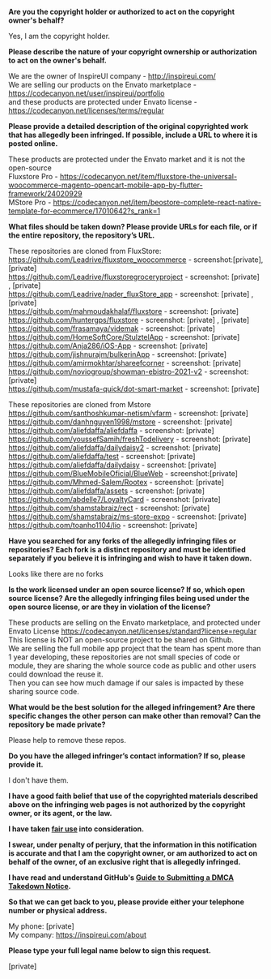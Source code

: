 **Are you the copyright holder or authorized to act on the copyright owner's behalf?**

Yes, I am the copyright holder.

**Please describe the nature of your copyright ownership or authorization to act on the owner's behalf.**

We are the owner of InspireUI company - http://inspireui.com/  
We are selling our products on the Envato marketplace - https://codecanyon.net/user/inspireui/portfolio  
and these products are protected under Envato license - https://codecanyon.net/licenses/terms/regular 

**Please provide a detailed description of the original copyrighted work that has allegedly been infringed. If possible, include a URL to where it is posted online.**

These products are protected under the Envato market and it is not the open-source  
Fluxstore Pro - https://codecanyon.net/item/fluxstore-the-universal-woocommerce-magento-opencart-mobile-app-by-flutter-framework/24020929  
MStore Pro - https://codecanyon.net/item/beostore-complete-react-native-template-for-ecommerce/17010642?s_rank=1

**What files should be taken down? Please provide URLs for each file, or if the entire repository, the repository’s URL.**

These repositories are cloned from FluxStore:  
https://github.com/Leadrive/fluxstore_woocommerce - screenshot:[private], [private]  
https://github.com/Leadrive/fluxstoregroceryproject - screenshot: [private] , [private]  
https://github.com/Leadrive/nader_fluxStore_app - screenshot: [private] , [private]  
https://github.com/mahmoudakhalaf/fluxstore - screenshot: [private]  
https://github.com/huntergps/fluxstore - screenshot: [private] , [private]  
https://github.com/frasamaya/videmak - screenshot: [private]  
https://github.com/HomeSoftCore/StulztelApp - screenshot: [private]  
https://github.com/Anja286/iOS-App - screenshot: [private]  
https://github.com/jishnurajm/bulkerinApp - screenshot: [private]  
https://github.com/amirmokhtar/shareefcorner - screenshot: [private]  
https://github.com/noviogroup/showman-ebistro-2021-v2 - screenshot: [private]  
https://github.com/mustafa-quick/dot-smart-market - screenshot: [private]  

These repositories are cloned from Mstore
https://github.com/santhoshkumar-netism/vfarm - screenshot: [private]  
https://github.com/danhnguyen1998/mstore - screenshot: [private]  
https://github.com/aliefdaffa/aliefdaffa - screenshot: [private]  
https://github.com/youssefSamih/freshTodelivery - screenshot: [private]  
https://github.com/aliefdaffa/dailydaisy2 - screenshot: [private]  
https://github.com/aliefdaffa/test - screenshot: [private]  
https://github.com/aliefdaffa/dailydaisy - screenshot: [private]  
https://github.com/BlueMobileOficial/BlueWeb - screenshot:[private]  
https://github.com/Mhmed-Salem/Rootex - screenshot: [private]  
https://github.com/aliefdaffa/assets - screenshot: [private]  
https://github.com/abdelle7/LoyaltyCard - screenshot: [private]  
https://github.com/shamstabraiz/rect - screenshot: [private]  
https://github.com/shamstabraiz/ms-store-expo - screenshot: [private]  
https://github.com/toanho1104/lio - screenshot: [private]  

**Have you searched for any forks of the allegedly infringing files or repositories? Each fork is a distinct repository and must be identified separately if you believe it is infringing and wish to have it taken down.**

Looks like there are no forks

**Is the work licensed under an open source license? If so, which open source license? Are the allegedly infringing files being used under the open source license, or are they in violation of the license?**

These products are selling on the Envato marketplace, and protected under Envato License https://codecanyon.net/licenses/standard?license=regular
This license is NOT an open-source project to be shared on Github.  
We are selling the full mobile app project that the team has spent more than 1 year developing, these repositories are not small species of code or module, they are sharing the whole source code as public and other users could download the reuse it.  
Then you can see how much damage if our sales is impacted by these sharing source code.

**What would be the best solution for the alleged infringement? Are there specific changes the other person can make other than removal? Can the repository be made private?**

Please help to remove these repos. 

**Do you have the alleged infringer’s contact information? If so, please provide it.**

I don't have them.

**I have a good faith belief that use of the copyrighted materials described above on the infringing web pages is not authorized by the copyright owner, or its agent, or the law.**

**I have taken <a href="https://www.lumendatabase.org/topics/22">fair use</a> into consideration.**

**I swear, under penalty of perjury, that the information in this notification is accurate and that I am the copyright owner, or am authorized to act on behalf of the owner, of an exclusive right that is allegedly infringed.**

**I have read and understand GitHub's <a href="https://docs.github.com/articles/guide-to-submitting-a-dmca-takedown-notice/">Guide to Submitting a DMCA Takedown Notice</a>.**

**So that we can get back to you, please provide either your telephone number or physical address.**

My phone: [private]  
My company: https://inspireui.com/about

**Please type your full legal name below to sign this request.**

[private]
